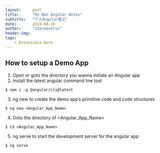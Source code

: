 ```yaml
---
layout:     post
title:      "My Own Angular Notes"
subtitle:   "个人Angular笔记"
date:       2019-08-30
author:     "starwavelin"
header-img:
tags:
    - Extensible Note
---
```

## How to setup a Demo App
1. Open or goto the directory you wanna initiate an Angular app
2. Install the latest angular command line tool
```
$ npm i -g @angular/cli@latest
```
3. ng new to create the demo app’s primitive code and code structures
```
$ ng new <Angular_App_Name>
```
4. Goto the directory of \<Angular_App_Name\>
```
$ cd <Angular_App_Name>
```
5. ng serve to start the development server for the angular app
```
$ ng serve
```
